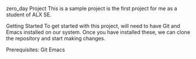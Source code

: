 zero_day Project
This is a sample project is the first project for me as a student of ALX SE.


Getting Started
To get started with this project, will need to have Git and Emacs installed on our system. Once you have installed these, we can clone the repository and start making changes.

Prerequisites:
Git
Emacs